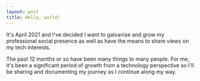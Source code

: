 ```yaml
---
layout: post
title: Hello, world!
---
```


It's April 2021 and I've decided I want to galvanise and grow my professional social presence as well as have the means to share views on my tech interests.

The past 12 months or so have been many things to many people.  For me, it's been a significant period of growth from a technology perspective so I'll be sharing and documenting my journey as I continue along my way.
